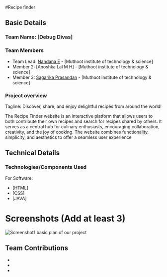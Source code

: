 #Recipe finder


## Basic Details
### Team Name: [Debug Divas]


### Team Members
- Team Lead: [Nandana E] - [Muthoot institute of technology & science]
- Member 2: [Anoshka Lal M H] - [Muthoot institute of technology & science]
- Member 3: [Sagarika Prasandan] - [Muthoot institute of technology & science]

### Project overview
Tagline: Discover, share, and enjoy delightful recipes from around the world!

The Recipe Finder website is an interactive platform that allows users to both contribute their own recipes and search for recipes shared by others. It serves as a central hub for culinary enthusiasts, encouraging collaboration, creativity, and the joy of cooking. The website combines functionality, simplicity, and aesthetics to offer a seamless user experience
## Technical Details
### Technologies/Components Used
For Software:
- [HTML]
- [CSS]
- [JAVA]

# Screenshots (Add at least 3)
![Screenshot1](![plan](https://github.com/user-attachments/assets/98b3f2fc-b534-4469-a5cd-b47ab101e96f)
)
basic plan of our project
## Team Contributions
- [Nandana E]:[coding]
- [Anoshka lal]: [idea,codding]
- [Sagarika prasandan]:[designer]

